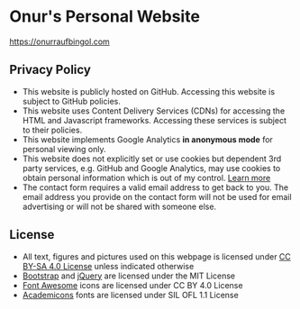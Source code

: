 # Onur's Personal Website

https://onurraufbingol.com

## Privacy Policy

* This website is publicly hosted on GitHub. Accessing this website is subject to GitHub policies.
* This website uses Content Delivery Services (CDNs) for accessing the HTML and Javascript frameworks. Accessing these services is subject to their policies.
* This website implements Google Analytics __in anonymous mode__ for personal viewing only.
* This website does not explicitly set or use cookies but dependent 3rd party services, e.g. GitHub and Google Analytics, may use cookies to obtain personal information which is out of my control. [Learn more](https://cookiesandyou.com)
* The contact form requires a valid email address to get back to you. The email address you provide on the contact form will not be used for email advertising or will not be shared with someone else.

## License

* All text, figures and pictures used on this webpage is licensed under [CC BY-SA 4.0 License](https://creativecommons.org/licenses/by-sa/4.0/) unless indicated otherwise
* [Bootstrap](https://github.com/twbs/bootstrap) and [jQuery](https://jquery.org) are licensed under the MIT License
* [Font Awesome](https://fontawesome.com/) icons are licensed under CC BY 4.0 License
* [Academicons](https://jpswalsh.github.io/academicons/) fonts are licensed under SIL OFL 1.1 License
